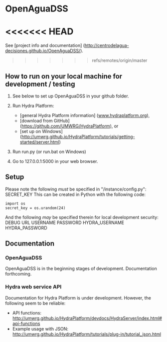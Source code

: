 # OpenAguaDSS

<<<<<<< HEAD
=======
See [project info and documentation] (http://centrodelagua-decisiones.github.io/OpenAguaDSS/).

>>>>>>> refs/remotes/origin/master
## How to run on your local machine for development / testing

1. See below to set up OpenAguaDSS in your github folder.
2. Run Hydra Platform:
    * [general Hydra Platform information] (www.hydraplatform.org),
    * [download from GitHub] (https://github.com/UMWRG/HydraPlatform), or
    * [set up on Windows] (http://umwrg.github.io/HydraPlatform/tutorials/getting-started/server.html)
    
3. Run run.py (or run.bat on Windows)
4. Go to 127.0.0.1:5000 in your web browser.

## Setup

Please note the following *must* be specified in "/instance/config.py":
SECRET_KEY
This can be created in Python with the following code:
```
import os
secret_key = os.urandom(24)
```

And the following *may* be specified therein for local development security:
DEBUG
URL
USERNAME
PASSWORD
HYDRA_USERNAME
HYDRA_PASSWORD

## Documentation

### OpenAguaDSS
OpenAguaDSS is in the beginning stages of development. Documentation forthcoming.

### Hydra web service API
Documentation for Hydra Platform is under development. However, the following seem to be reliable:
* API functions: http://umwrg.github.io/HydraPlatform/devdocs/HydraServer/index.html#api-functions
* Example usage with JSON: http://umwrg.github.io/HydraPlatform/tutorials/plug-in/tutorial_json.html